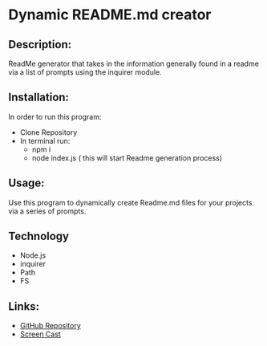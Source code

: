 # Dynamic README.md creator

## Description: 
ReadMe generator that takes in the information generally found in a readme via a list of prompts using the inquirer module. 

## Installation:
In order to run this program:
* Clone Repository
* In terminal run:
    * npm i
    * node index.js ( this will start Readme generation process)

## Usage:
Use this program to dynamically create Readme.md files for your projects via a series of prompts.

## Technology

* Node.js
* inquirer
* Path
* FS


## Links: 

* [GitHub Repository]( https://github.com/JSheleg/dynamic-readme)
* [Screen Cast]()
